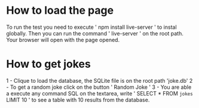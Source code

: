 # How to load the page

To run the test you need to execute ' npm install live-server ' to instal globally.
Then you can run the command ' live-server ' on the root path.
Your browser will open with the page opened.

# How to get jokes

1 - Clique to load the database, the SQLite file is on the root path 'joke.db'
2 - To get a random joke click on the button ' Random Joke '
3 - You are able a execute any command SQL on the textarea, write ' SELECT * FROM `jokes` LIMIT 10 ' to see a table with 10 results from the database.
